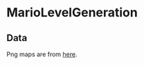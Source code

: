 # MarioLevelGeneration

## Data

Png maps are from [here](http://ian-albert.com/games/super_mario_bros_maps/). 